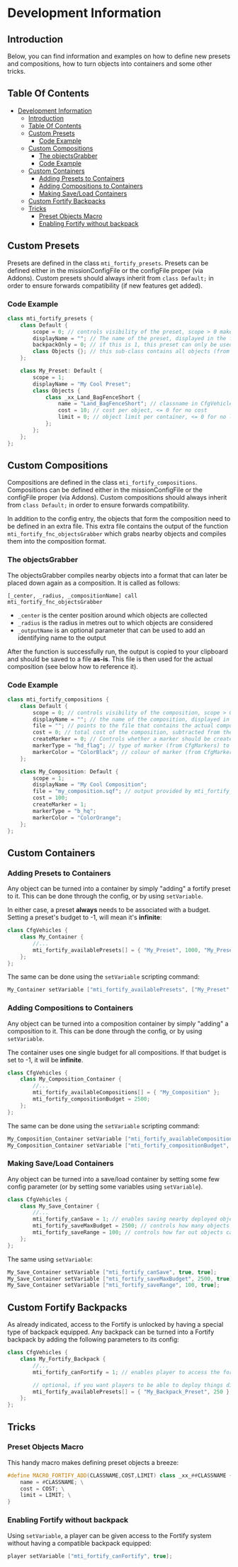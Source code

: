 # Development Information
## Introduction

Below, you can find information and examples on how to define new presets and compositions, how to turn objects into containers and some other tricks.

## Table Of Contents
- [Development Information](#development-information)
  - [Introduction](#introduction)
  - [Table Of Contents](#table-of-contents)
  - [Custom Presets](#custom-presets)
    - [Code Example](#code-example)
  - [Custom Compositions](#custom-compositions)
    - [The objectsGrabber](#the-objectsgrabber)
    - [Code Example](#code-example-1)
  - [Custom Containers](#custom-containers)
    - [Adding Presets to Containers](#adding-presets-to-containers)
    - [Adding Compositions to Containers](#adding-compositions-to-containers)
    - [Making Save/Load Containers](#making-saveload-containers)
  - [Custom Fortify Backpacks](#custom-fortify-backpacks)
  - [Tricks](#tricks)
    - [Preset Objects Macro](#preset-objects-macro)
    - [Enabling Fortify without backpack](#enabling-fortify-without-backpack)

## Custom Presets
Presets are defined in the class `mti_fortify_presets`. Presets can be defined either in the missionConfigFile or the configFile proper (via Addons). Custom presets should always inherit from `class Default;` in order to ensure forwards compatibility (if new features get added).

### Code Example
```cpp
class mti_fortify_presets {
    class Default {
        scope = 0; // controls visibility of the preset, scope > 0 makes it visible
        displayName = ""; // The name of the preset, displayed in the fortify interaction menu
        backpackOnly = 0; // if this is 1, this preset can only be used with backpacks
        class Objects {}; // this sub-class contains all objects (from CfgVehicles) that are available in this preset
    };

    class My_Preset: Default {
        scope = 1;
        displayName = "My Cool Preset";
        class Objects {
            class _xx_Land_BagFenceShort {
                name = "Land_BagFenceShort"; // classname in CfgVehicles
                cost = 10; // cost per object, <= 0 for no cost
                limit = 0; // object limit per container, <= 0 for no limit
            };
        };
    };
};
```

## Custom Compositions
Compositions are defined in the class `mti_fortify_compositions`. Compositions can be defined either in the missionConfigFile or the configFile proper (via Addons). Custom compositions should always inherit from `class Default;` in order to ensure forwards compatibility.

In addition to the config entry, the objects that form the composition need to be defined in an extra file. This extra file contains the output of the function `mti_fortify_fnc_objectsGrabber` which grabs nearby objects and compiles them into the composition format.

### The objectsGrabber
The objectsGrabber compiles nearby objects into a format that can later be placed down again as a composition. It is called as follows:

```
[_center, _radius, _compositionName] call mti_fortify_fnc_objectsGrabber
```

* `_center` is the center position around which objects are collected
* `_radius` is the radius in metres out to which objects are considered
* `_outputName` is an optional parameter that can be used to add an identifying name to the output

After the function is successfully run, the output is copied to your clipboard and should be saved to a file **as-is**. This file is then used for the actual composition (see below how to reference it).

### Code Example

```cpp
class mti_fortify_compositions {
    class Default {
        scope = 0; // controls visibility of the composition, scope > 0 makes it visible
        displayName = ""; // the name of the composition, displayed in the fortify interaction menu
        file = ""; // points to the file that contains the actual composition data (in objectsGrabber format)
        cost = 0; // total cost of the composition, subtracted from the container's max composition budget
        createMarker = 0; // Controls whether a marker should be created upon deploy
        markerType = "hd_flag"; // type of marker (from CfgMarkers) to use for this composition [see: https://community.bistudio.com/wiki/Arma_3:_CfgMarkers]
        markerColor = "ColorBlack"; // colour of marker (from CfgMarkerColors) to use for this composition [see: https://community.bistudio.com/wiki/Arma_3:_CfgMarkerColors]
    };

    class My_Composition: Default {
        scope = 1;
        displayName = "My Cool Composition";
        file = "my_composition.sqf"; // output provided by mti_fortify_fnc_objectsGrabber
        cost = 100;
        createMarker = 1;
        markerType = "b_hq";
        markerColor = "ColorOrange";
    };
};
```

## Custom Containers
### Adding Presets to Containers
Any object can be turned into a container by simply "adding" a fortify preset to it. This can be done through the config, or by using `setVariable`.

In either case, a preset **always** needs to be associated with a budget. Setting a preset's budget to -1, will mean it's **infinite**:

```cpp
class CfgVehicles {
    class My_Container {
        //...
        mti_fortify_availablePresets[] = { "My_Preset", 1000, "My_Preset_2", -1 }; // presets in format: <class name>, <total budget>
    };
};
```

The same can be done using the `setVariable` scripting command:

```cpp
My_Container setVariable ["mti_fortify_availablePresets", ["My_Preset", 1000, "My_Preset_2", -1], true];
```

### Adding Compositions to Containers
Any object can be turned into a composition container by simply "adding" a composition to it. This can be done through the config, or by using `setVariable`.

The container uses one single budget for all compositions. If that budget is set to -1, it will be **infinite**.

```cpp
class CfgVehicles {
    class My_Composition_Container {
        //...
        mti_fortify_availableCompositions[] = { "My_Composition" };
        mti_fortify_compositionBudget = 2500;
    };
};
```

The same can be done using the `setVariable` scripting command:

```cpp
My_Composition_Container setVariable ["mti_fortify_availableCompositions", ["My_Composition"], true];
My_Composition_Container setVariable ["mti_fortify_compositionBudget", 2500, true];
```

### Making Save/Load Containers
Any object can be turned into a save/load container by setting some few config parameter (or by setting some variables using `setVariable`).

```cpp
class CfgVehicles {
    class My_Save_Container {
        //...
        mti_fortify_canSave = 1; // enables saving nearby deployed objects into a composition, required
        mti_fortify_saveMaxBudget = 2500; // controls how many objects (based on cost) the container can save, optional
        mti_fortify_saveRange = 100; // controls how far out objects can be in order for them to get saved, optional
    };
};
```

The same using `setVariable`:

```cpp
My_Save_Container setVariable ["mti_fortify_canSave", true, true];
My_Save_Container setVariable ["mti_fortify_saveMaxBudget", 2500, true];
My_Save_Container setVariable ["mti_fortify_saveRange", 100, true];
```

## Custom Fortify Backpacks
As already indicated, access to the Fortify is unlocked by having a special type of backpack equipped. Any backpack can be turned into a Fortify backpack by adding the following parameters to its config:

```cpp
class CfgVehicles {
    class My_Fortify_Backpack {
        //...
        mti_fortify_canFortify = 1; // enables player to access the fortify menu

        // optional, if you want players to be able to deploy things directly from backpack without container:
        mti_fortify_availablePresets[] = { "My_Backpack_Preset", 250 }; // presets in format: <class name>, <total budget>
    };
};
```

## Tricks
### Preset Objects Macro

This handy macro makes defining preset objects a breeze:
```cpp
#define MACRO_FORTIFY_ADD(CLASSNAME,COST,LIMIT) class _xx_##CLASSNAME { \
    name = #CLASSNAME; \
    cost = COST; \
    limit = LIMIT; \
}
```

### Enabling Fortify without backpack
Using `setVariable`, a player can be given access to the Fortify system without having a compatible backpack equipped:

```cpp
player setVariable ["mti_fortify_canFortify", true];
```
